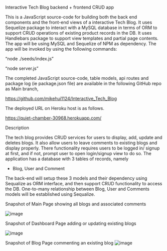 Interactive Tech Blog
backend + frontend CRUD app

This is a JavaScript source-code for building both the back end components and the front-end views of a interactive Tech Blog. 
It uses Sequelize package to interact with a MySQL database in terms of ORM to support CRUD operations of existing product records in the DB. It uses Handlebars package to support view templates and partial page contents.
The app will be using MySQL and Sequelize of NPM as dependency. The app will be invoked by using the following commands:

“node ./seeds/index.js”

“node server.js”

The completed JavaScript source-code, table models, api routes and package log (ie package.json file) are available in the following GitHub repo as Main branch,

  https://github.com/mikehui1124/Interactive_Tech_Blog
  
The deployed URL on Heroku host is as follows.

  https://quiet-chamber-30968.herokuapp.com/

Description

The tech blog provides CRUD services for users to display, add, update and deletes blogs. It also allow users to leave comments to existing blogs and display properly.
There functionality requires users to be logged in/ signup at first, and if not, prompt user to open login/signup view to do so.
The application has a database with 3 tables of records, namely

-	Blog,  User and Comment

The back-end will setup these 3 models and their dependency using Sequalize as ORM interface, and then support CRUD functionality to access the DB. One-to-many relationship between Blog, User and Comments models will be established using Sequalize.

Snapshot of Main Page showing all blogs and associated comments

![image](https://user-images.githubusercontent.com/105307687/194889954-72b48334-489f-4b45-90d5-5b667172fd31.png)

Snapshot of Dashboard Page adding or updating existing blogs

![image](https://user-images.githubusercontent.com/105307687/194890010-cda163fc-3e5a-4f06-a504-db13712862d1.png)

Snapshot of Blog Page commenting an existing blog
![image](https://user-images.githubusercontent.com/105307687/194890065-0e7e1b8e-2f0f-44f9-a796-66be8c836097.png)

